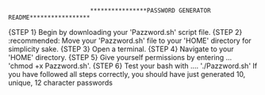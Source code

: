                            ****************PASSWORD GENERATOR README*****************




{STEP 1} Begin by downloading your 'Pazzword.sh' script file.
{STEP 2} :recommended: Move your 'Pazzword.sh' file to your 'HOME' directory for simplicity sake.
{STEP 3} Open a terminal.
{STEP 4} Navigate to your 'HOME' directory.
{STEP 5} Give yourself permissions by entering ... 'chmod +x Pazzword.sh'.
{STEP 6} Test your bash with .... './Pazzword.sh'
If you have followed all steps correctly, you should have just generated 10, unique, 12 character passwords 

